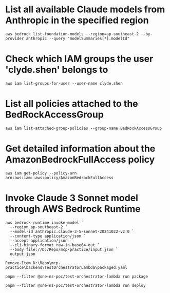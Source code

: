 # List all available Claude models from Anthropic in the specified region

`aws bedrock list-foundation-models --region=ap-southeast-2 --by-provider anthropic --query "modelSummaries[*].modelId"`

# Check which IAM groups the user 'clyde.shen' belongs to

`aws iam list-groups-for-user --user-name clyde.shen`

# List all policies attached to the BedRockAccessGroup

`aws iam list-attached-group-policies --group-name BedRockAccessGroup`

# Get detailed information about the AmazonBedrockFullAccess policy

`aws iam get-policy --policy-arn arn:aws:iam::aws:policy/AmazonBedrockFullAccess`

# Invoke Claude 3 Sonnet model through AWS Bedrock Runtime

```
aws bedrock-runtime invoke-model `
  --region ap-southeast-2 `
  --model-id anthropic.claude-3-5-sonnet-20241022-v2:0 `
  --content-type application/json `
  --accept application/json `
  --cli-binary-format raw-in-base64-out `
  --body file://D:/Repo/mcp-practice/input.json `
  output.json
```


`Remove-Item D:\Repo\mcp-practice\backend\TestOrchestratorLambda\packaged.yaml`

`pnpm --filter @one-nz-poc/test-orchestrator-lambda run package`

`pnpm --filter @one-nz-poc/test-orchestrator-lambda run deploy`